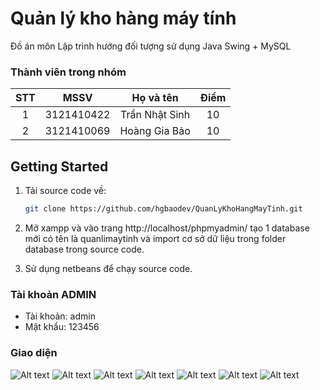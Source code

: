 # Quản lý kho hàng máy tính
Đồ án môn Lập trình hướng đối tượng sử dụng Java Swing + MySQL
### Thành viên trong nhóm

| STT |    MSSV    | Họ và tên         | Điểm  |
| :-: | :--------: | :---------------: | :---: | 
|  1  | 3121410422 | Trần Nhật Sinh    | 10    | 
|  2  | 3121410069 | Hoàng Gia Bảo     | 10    |
## Getting Started

1. Tải source code về:

   ```bash
   git clone https://github.com/hgbaodev/QuanLyKhoHangMayTinh.git
   ```
2. Mở xampp và vào trang http://localhost/phpmyadmin/ tạo 1 database mới có tên là quanlimaytinh và import cơ sở dữ liệu trong folder database trong source code.

3. Sử dụng netbeans để chạy source code.

### Tài khoản ADMIN
- Tài khoản: admin
- Mật khẩu: 123456

### Giao diện 
![Alt text](./img/login.png)
![Alt text](./img/sanpham.png)
![Alt text](./img/nhacungcap.png)
![Alt text](./img/nhaphang.png)
![Alt text](./img/thongke.png)
![Alt text](./img/chitietphieu.png)
![Alt text](./img/themsanpham.png)
